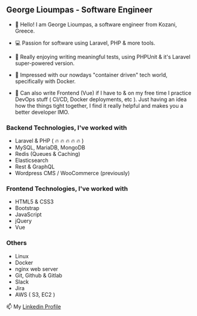 ## George Lioumpas - Software Engineer

- 👋 Hello! I am George Lioumpas, a software engineer from Kozani, Greece.

- 💻 Passion for software using Laravel, PHP & more tools. 

- 💙 Really enjoying writing meaningful tests, using PHPUnit & it's Laravel super-powered version.

- 💚 Impressed with our nowdays "container driven" tech world, specifically with Docker.   

- 🧰 Can also write Frontend (Vue) if I have to & on my free time I practice DevOps stuff ( CI/CD, Docker deployments, etc ). Just having an idea how the things tight together, I find it really helpful and makes you a better developer IMO. 

### Backend Technologies, I've worked with

- Laravel & PHP ( 🔥 🔥 🔥 🔥 🔥 )
- MySQL, MariaDB, MongoDB
- Redis (Queues & Caching)
- Elasticsearch
- Rest & GraphQL
- Wordpress CMS / WooCommerce (previously)

### Frontend Technologies, I've worked with
- HTML5 & CSS3
- Bootstrap
- JavaScript
- jQuery
- Vue

### Others 

- Linux
- Docker
- nginx web server
- Git, Github & Gitlab
- Slack
- Jira
- AWS ( S3, EC2 )


📫 My [Linkedin Profile](https://www.linkedin.com/in/george-lioympas/)

